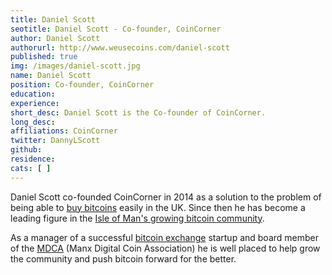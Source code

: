 ```yaml
---
title: Daniel Scott
seotitle: Daniel Scott - Co-founder, CoinCorner
author: Daniel Scott
authorurl: http://www.weusecoins.com/daniel-scott
published: true
img: /images/daniel-scott.jpg
name: Daniel Scott
position: Co-founder, CoinCorner
education: 
experience: 
short_desc: Daniel Scott is the Co-founder of CoinCorner.
long_desc: 
affiliations: CoinCorner
twitter: DannyLScott
github: 
residence: 
cats: [ ]
---
```

Daniel Scott co-founded CoinCorner in 2014 as a solution to the problem of being able to [buy bitcoins](https://www.coincorner.com/) easily in the UK. Since then he has become a leading figure in the [Isle of Man's growing bitcoin community](/bitcoin-isle-of-man/). 

As a manager of a successful [bitcoin exchange](/en/how-buy-bitcoins-online-best-bitcoin-exchange-rate-bitcoin-price/) startup and board member of the [MDCA](http://www.mdca.im/) (Manx Digital Coin Association) he is well placed to help grow the community and push bitcoin forward for the better.
